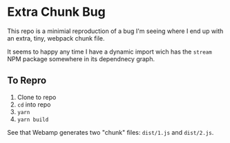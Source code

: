 # Extra Chunk Bug

This repo is a minimial reproduction of a bug I'm seeing where I end up with an extra, tiny, webpack chunk file.

It seems to happy any time I have a dynamic import wich has the `stream` NPM package somewhere in its dependnecy graph.


## To Repro

1. Clone to repo
2. `cd` into repo
3. `yarn`
4. `yarn build`

See that Webamp generates two "chunk" files: `dist/1.js` and `dist/2.js`.